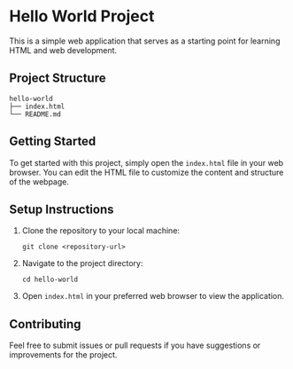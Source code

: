 # Hello World Project

This is a simple web application that serves as a starting point for learning HTML and web development.

## Project Structure

```
hello-world
├── index.html
└── README.md
```

## Getting Started

To get started with this project, simply open the `index.html` file in your web browser. You can edit the HTML file to customize the content and structure of the webpage.

## Setup Instructions

1. Clone the repository to your local machine:
   ```
   git clone <repository-url>
   ```
2. Navigate to the project directory:
   ```
   cd hello-world
   ```
3. Open `index.html` in your preferred web browser to view the application.

## Contributing

Feel free to submit issues or pull requests if you have suggestions or improvements for the project.